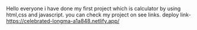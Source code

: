 Hello everyone i have done my first project which is calculator by using html,css and javascript.
you can check my project on see links.
deploy link-  https://celebrated-longma-a1a848.netlify.app/
